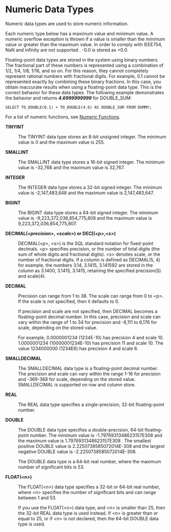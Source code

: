 <!-- loio4ee2f261e9c44003807d08ccc2e249ac -->

# Numeric Data Types

Numeric data types are used to store numeric information.



Each numeric type below has a maximum value and minimum value. A numeric overflow exception is thrown if a value is smaller than the minimum value or greater than the maximum value. In order to comply with IEEE754, NaN and infinity are not supported . -0.0 is stored as +0.0.

Floating-point data types are stored in the system using binary numbers. The fractional part of these numbers is represented using a combination of 1/2, 1/4, 1/8, 1/16, and so on. For this reason, they cannot completely represent rational numbers with fractional digits. For example, 0.1 cannot be represented exactly by combining these binary fractions. In this case, you obtain inaccurate results when using a floating-point data type. This is the correct behavior for these data types. The following example demonstrates the behavior and returns ***4.6999999999*** for DOUBLE\_SUM:

```
SELECT TO_DOUBLE(0.1) + TO_DOUBLE(4.6) AS DOUBLE_SUM FROM DUMMY;
```

For a list of numeric functions, see [Numeric Functions](011-SQL-Functions/numeric-functions-20a190b.md).


<dl>
<dt><b>

TINYINT

</b></dt>
<dd>

The TINYINT data type stores an 8-bit unsigned integer. The minimum value is 0 and the maximum value is 255.



</dd><dt><b>

SMALLINT

</b></dt>
<dd>

The SMALLINT data type stores a 16-bit signed integer. The minimum value is -32,768 and the maximum value is 32,767.



</dd><dt><b>

INTEGER

</b></dt>
<dd>

The INTEGER data type stores a 32-bit signed integer. The minimum value is -2,147,483,648 and the maximum value is 2,147,483,647.



</dd><dt><b>

BIGINT

</b></dt>
<dd>

The BIGINT data type stores a 64-bit signed integer. The minimum value is -9,223,372,036,854,775,808 and the maximum value is 9,223,372,036,854,775,807.



</dd><dt><b>

DECIMAL\(*<precision\>*, *<scale\>*\) or DEC\[\(*<p\>*,*<s\>*\)

</b></dt>
<dd>

DECIMAL\(*<p\>*, *<s\>*\) is the SQL standard notation for fixed-point decimals. *<p\>* specifies precision, or the number of total digits \(the sum of whole digits and fractional digits\). *<s\>* denotes scale, or the number of fractional digits. If a column is defined as DECIMAL\(5, 4\) for example, the numbers 3.14, 3.1415, 3.141592 are stored in the column as 3.1400, 3.1415, 3.1415, retaining the specified precision\(5\) and scale\(4\).



</dd><dt><b>

DECIMAL

</b></dt>
<dd>

Precision can range from 1 to 38. The scale can range from 0 to *<p\>*. If the scale is not specified, then it defaults to 0.

If precision and scale are not specified, then DECIMAL becomes a floating-point decimal number. In this case, precision and scale can vary within the range of 1 to 34 for precision and -6,111 to 6,176 for scale, depending on the stored value.

For example, 0.0000001234 \(1234E-10\) has precision 4 and scale 10. 1.0000001234 \(10000001234E-10\) has precision 11 and scale 10. The value 1234000000 \(1234E6\) has precision 4 and scale 6.



</dd><dt><b>

SMALLDECIMAL

</b></dt>
<dd>

The SMALLDECIMAL data type is a floating-point decimal number. The precision and scale can vary within the range 1-16 for precision and -369-368 for scale, depending on the stored value. SMALLDECIMAL is supported on row and column store.



</dd><dt><b>

REAL

</b></dt>
<dd>

The REAL data type specifies a single-precision, 32-bit floating-point number.



</dd><dt><b>

DOUBLE

</b></dt>
<dd>

The DOUBLE data type specifies a double-precision, 64-bit floating-point number. The minimum value is -1.7976931348623157E308 and the maximum value is 1.7976931348623157E308 . The smallest positive DOUBLE value is 2.2250738585072014E-308 and the largest negative DOUBLE value is -2.2250738585072014E-308.

The DOUBLE data type is a 64-bit real number, where the maximum number of significant bits is 53.



</dd><dt><b>

FLOAT\(*<n\>*\)

</b></dt>
<dd>

The FLOAT\(*<n\>*\) data type specifies a 32-bit or 64-bit real number, where *<n\>* specifies the number of significant bits and can range between 1 and 53.

If you use the FLOAT\(*<n\>*\) data type, and *<n\>* is smaller than 25, then the 32-bit REAL data type is used instead. If *<n\>* is greater than or equal to 25, or if *<n\>* is not declared, then the 64-bit DOUBLE data type is used.



</dd>
</dl>

